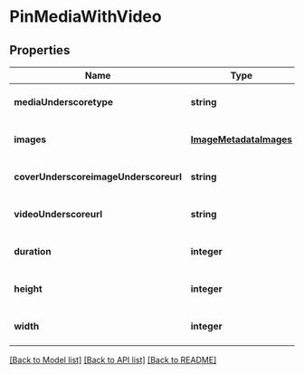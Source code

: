 # PinMediaWithVideo

## Properties
Name | Type | Description | Notes
------------ | ------------- | ------------- | -------------
**mediaUnderscoretype** | **string** |  | [optional] [default to null]
**images** | [**ImageMetadataImages**](ImageMetadataImages.md) |  | [optional] [default to null]
**coverUnderscoreimageUnderscoreurl** | **string** |  | [optional] [default to null]
**videoUnderscoreurl** | **string** |  | [optional] [default to null]
**duration** | **integer** |  | [optional] [default to null]
**height** | **integer** |  | [optional] [default to null]
**width** | **integer** |  | [optional] [default to null]

[[Back to Model list]](../README.md#documentation-for-models) [[Back to API list]](../README.md#documentation-for-api-endpoints) [[Back to README]](../README.md)


